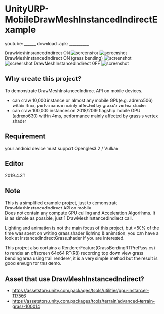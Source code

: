 # UnityURP-MobileDrawMeshInstancedIndirectExample

youtube: ______
download .apk: __________

 DrawMeshInstancedIndirect ON
 ![screenshot](https://i.imgur.com/DDPbFhQ.png)
 ![screenshot](https://i.imgur.com/rBvlLeG.png)
 DrawMeshInstancedIndirect ON (grass bending)
 ![screenshot](https://i.imgur.com/QDXbEZw.png)
 ![screenshot](https://i.imgur.com/E7wEEPR.png)
 DrawMeshInstancedIndirect OFF
 ![screenshot](https://i.imgur.com/xOhTW6d.png)
 
 Why create this project?
 -------------
 To demonstrate DrawMeshInstancedIndirect API on mobile devices.
- can draw 10,000 instance on almost any mobile GPU(e.g. adreno506) within 4ms, performance mainly affected by grass's vertex shader
- can draw 100,000 instances on 2018/2019 flagship mobile GPU (adreno630) within 4ms, performance mainly affected by grass's vertex shader
 
 Requirement
 -----------------
 your android device must support Opengles3.2 / Vulkan
 
 Editor
 ------------
 2019.4.3f1
 
 Note
 -------------
 This is a simplified example project, just to demonstrate DrawMeshInstancedIndirect API on mobile.  
 Does not contain any compute GPU culling and Acceleration Algorithms. It is as simple as possible, just 1 DrawMeshInstancedIndirect call.
 
 Lighting and animation is not the main focus of this project, but >50% of the time was spent on writing grass shader lighting & animation, you can have a look at  InstancedIndirectGrass.shader if you are interested.  
 
 This project also contains a RendererFeature(GrassBendingRTPrePass.cs) to render an offscreen 64x64 RT(R8) recording top down view grass bending area using trail renderer, it is a very simple method but the result is good enough for this demo.
 
Asset that use DrawMeshInstancedIndirect?
-------------------
- https://assetstore.unity.com/packages/tools/utilities/gpu-instancer-117566
- https://assetstore.unity.com/packages/tools/terrain/advanced-terrain-grass-100014
